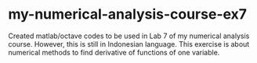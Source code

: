 # my-numerical-analysis-course-ex7
Created matlab/octave codes to be used in Lab 7 of my numerical analysis course. However, this is still in Indonesian language.  This exercise is about numerical methods to find derivative of functions of one variable.
